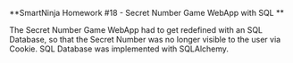 **SmartNinja Homework #18 - Secret Number Game WebApp with SQL **

The Secret Number Game WebApp had to get redefined with an SQL Database,
so that the Secret Number was no longer visible to the user via Cookie.
SQL Database was implemented with SQLAlchemy. 